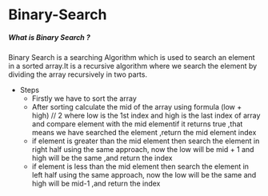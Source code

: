 # Binary-Search
##### What is Binary Search ?
Binary Search is a searching Algorithm which is used to search an element in a sorted array.It is a recursive algorithm where we search the element by dividing the array recursively in two parts.
* Steps
   * Firstly we have to sort the array
   * After sorting calculate the mid of the array using formula (low + high) // 2 where low is the 1st index 
     and high is the last index of array and compare element with the mid elementif it returns true ,that
     means we have searched the element ,return the mid element index
   * if element is greater than the mid element then search the element in right half using the same approach,
     now the low will be mid + 1 and high will be the same ,and return the index
   * if element is less than the mid element then search the element in left half using the same approach,
     now the low will be the same and high will be mid-1 ,and return the index
    
     

